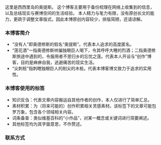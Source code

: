 这里是西西里岛的奥提斯。
这个博客主要用于备份梳理在网络上收集到的信息，以及总结现实与赛博空间的生活经验。
本人精力与笔力有限，没有原创长文的能力，更疏于调整文章版式。因此本博原创内容较少，排版简陋，还请谅解。

### 本博客简介

- “没有人”即奥德修斯的假名“奥提斯”。代表本人追求的高度匿名。
- “莲花酒”一指奥德修斯哄骗独眼巨人喝下，令其呼呼大睡的烈酒；二指奥德修斯旅途中遇到的，令服用者不思归乡的忘忧之莲。代表本人开设与“创作”博客，目的是麻痹自我，逃避痛苦的现实生活。
- “尖刺桩”指刺瞎独眼巨人的削尖的木桩。代表本博客博文致力于追求的实用性。

### 本博客使用的标签

- 知识反刍：代表文章内容搬运自其他作者的创作，本人仅进行了简单汇总。
- 素材积累：为（将来可能的）创作积累相关灵感素材。该标签下的文章可能包罗万象，包含各个领域相关内容。
- 词条备查：类似维基百科的“小作品”，对某一概念或关键词进行简要阐述。
- 其他标签均为其字面意思，不作赘述。

### 联系方式

